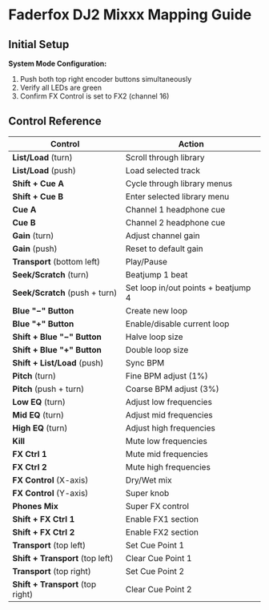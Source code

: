 # Faderfox DJ2 Mixxx Mapping Guide

## Initial Setup

**System Mode Configuration:**
1. Push both top right encoder buttons simultaneously
2. Verify all LEDs are green
3. Confirm FX Control is set to FX2 (channel 16)

## Control Reference

| Control | Action |
|---------|--------|
| **List/Load** (turn) | Scroll through library |
| **List/Load** (push) | Load selected track |
| **Shift + Cue A** | Cycle through library menus |
| **Shift + Cue B** | Enter selected library menu |
| **Cue A** | Channel 1 headphone cue |
| **Cue B** | Channel 2 headphone cue |
| **Gain** (turn) | Adjust channel gain |
| **Gain** (push) | Reset to default gain |
| **Transport** (bottom left) | Play/Pause |
| **Seek/Scratch** (turn) | Beatjump 1 beat |
| **Seek/Scratch** (push + turn) | Set loop in/out points + beatjump 4 |
| **Blue "−" Button** | Create new loop |
| **Blue "+" Button** | Enable/disable current loop |
| **Shift + Blue "−" Button** | Halve loop size |
| **Shift + Blue "+" Button** | Double loop size |
| **Shift + List/Load** (push) | Sync BPM |
| **Pitch** (turn) | Fine BPM adjust (1%) |
| **Pitch** (push + turn) | Coarse BPM adjust (3%) |
| **Low EQ** (turn) | Adjust low frequencies |
| **Mid EQ** (turn) | Adjust mid frequencies |
| **High EQ** (turn) | Adjust high frequencies |
| **Kill** | Mute low frequencies |
| **FX Ctrl 1** | Mute mid frequencies |
| **FX Ctrl 2** | Mute high frequencies |
| **FX Control** (X-axis) | Dry/Wet mix |
| **FX Control** (Y-axis) | Super knob |
| **Phones Mix** | Super FX control |
| **Shift + FX Ctrl 1** | Enable FX1 section |
| **Shift + FX Ctrl 2** | Enable FX2 section |
| **Transport** (top left) | Set Cue Point 1 |
| **Shift + Transport** (top left) | Clear Cue Point 1 |
| **Transport** (top right) | Set Cue Point 2 |
| **Shift + Transport** (top right) | Clear Cue Point 2 |


